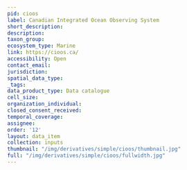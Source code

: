 ```yaml
---
pid: cioos
label: Canadian Integrated Ocean Observing System
short_description: 
description: 
taxon_group: 
ecosystem_type: Marine
link: https://cioos.ca/
accessibility: Open
contact_email: 
jurisdiction: 
spatial_data_type: 
_tags: 
data_product_type: Data catalogue
cell_size: 
organization_individual: 
closed_consent_received: 
temporal_coverage: 
assignee: 
order: '12'
layout: data_item
collection: inputs
thumbnail: "/img/derivatives/simple/cioos/thumbnail.jpg"
full: "/img/derivatives/simple/cioos/fullwidth.jpg"
---
```

